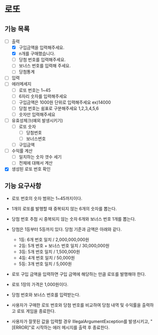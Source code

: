 # 로또

## 기능 목록

- [ ] 출력
    - [x] 구입금액을 입력해주세요.
    - [x] n개를 구매했습니다.
    - [ ] 당첨 번호를 입력해주세요.
    - [ ] 보너스 번호를 입력해 주세요.
    - [ ] 당첨통계
- [ ] 입력
- [ ] 에러메세지
    - [ ] 로또 번호는 1~45
    - [ ] 6자리 숫자를 입력해주세요
    - [ ] 구입금액은 1000원 단위로 입력해주세요 ex)14000
    - [ ] 당첨 번호는 쉼표로 구분해주세요 1,2,3,4,5,6
    - [ ] 숫자만 입력해주세요
- [ ] 유효성체크(예외 발생시키기)
    - [ ] 로또 숫자
        - [ ] 당첨번호
        - [ ] 보너스번호
    - [ ] 구입금액
- [ ] 수익률 계산
    - [ ] 일치하는 숫자 갯수 세기
    - [ ] 전체에 대해서 계산
- [x] 생성된 로또 번호 확인

## 기능 요구사항

- 로또 번호의 숫자 범위는 1~45까지이다.
- 1개의 로또를 발행할 때 중복되지 않는 6개의 숫자를 뽑는다.
- 당첨 번호 추첨 시 중복되지 않는 숫자 6개와 보너스 번호 1개를 뽑는다.
- 당첨은 1등부터 5등까지 있다. 당첨 기준과 금액은 아래와 같다.
    - 1등: 6개 번호 일치 / 2,000,000,000원
    - 2등: 5개 번호 + 보너스 번호 일치 / 30,000,000원
    - 3등: 5개 번호 일치 / 1,500,000원
    - 4등: 4개 번호 일치 / 50,000원
    - 5등: 3개 번호 일치 / 5,000원

- 로또 구입 금액을 입력하면 구입 금액에 해당하는 만큼 로또를 발행해야 한다.
- 로또 1장의 가격은 1,000원이다.
- 당첨 번호와 보너스 번호를 입력받는다.
- 사용자가 구매한 로또 번호와 당첨 번호를 비교하여 당첨 내역 및 수익률을 출력하고 로또 게임을 종료한다.
- 사용자가 잘못된 값을 입력할 경우 IllegalArgumentException를 발생시키고, "[ERROR]"로 시작하는 에러 메시지를 출력 후 종료한다.
